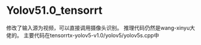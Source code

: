 # Yolov51.0_tensorrt
修改了输入源为视频，可以直接调用摄像头识别。
推理代码仍然是wang-xinyu大佬的。
主要代码在tensorrtx-yolov5-v1.0/yolov5/yolov5s.cpp中
